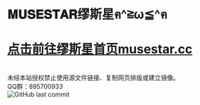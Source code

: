 ﻿# 𝐌𝐔𝐒𝐄𝐒𝐓𝐀𝐑缪斯星ฅ^≧ω≦^ฅ<br>
<h1><a href="https://www.musestar.cc">点击前往缪斯星首页musestar.cc</a></h1><br>
未经本站授权禁止使用源文件链接、复制网页排版或建立镜像。<br>
QQ群：895700933<br>
<img alt="GitHub last commit" src="https://img.shields.io/github/last-commit/MUSESTAR-Official/MUSESTAR-Official.github.io">
